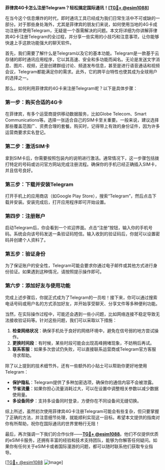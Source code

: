 **菲律宾4G卡怎么注册Telegram？轻松搞定国际通讯！[[TG💪+ @esim1088](https://t.me/s/esim1088)]**

在当今这个信息爆炸的时代，即时通讯工具已经成为我们日常生活中不可或缺的一部分。对于那些身处海外，尤其是菲律宾的朋友们来说，如何使用当地的4G卡成功注册并使用Telegram，无疑是一个亟需解决的问题。本文将详细为你讲解菲律宾4G卡注册Telegram的全过程，并分享一些实用的小技巧和注意事项，让你能够快速上手这款功能强大的聊天软件。

首先，我们需要了解什么是Telegram以及它的基本功能。Telegram是一款基于云存储的即时通讯应用程序，它以其高速、安全和多功能而闻名。无论是发送文字消息、图片、视频，还是创建群组讨论、频道发布信息，甚至是进行语音通话和视频会议，Telegram都能满足你的需求。此外，它的跨平台特性也使其成为全球用户的选择之一。

那么，如何利用菲律宾的4G卡来注册Telegram呢？以下是具体步骤：

### **第一步：购买合适的4G卡**
在菲律宾，有多个运营商提供移动数据服务，比如Globe Telecom、Smart Communications等。选择一张适合自己的SIM卡至关重要。一般来说，建议选择那些覆盖范围广、资费合理的套餐。购买时，记得带上有效的身份证件，因为许多运营商要求实名登记。

### **第二步：激活SIM卡**
拿到SIM卡后，你需要按照包装内的说明进行激活。通常情况下，这一步骤包括拨打特定的号码或访问官方网站完成注册流程。确保你的手机已经正确插入SIM卡，并且信号良好。

### **第三步：下载并安装Telegram**
打开手机上的应用商店（如Google Play Store），搜索“Telegram”，然后点击下载并安装。安装完成后，打开应用程序即可开始设置。

### **第四步：注册账户**
启动Telegram后，你会看到一个欢迎界面。点击“注册”按钮，输入你的手机号码。系统会向该号码发送一条验证码短信。输入收到的验证码后，你就可以设置密码并创建个人资料了。

### **第五步：验证身份**
为了保证账户的安全性，Telegram可能会要求你通过电子邮件或其他方式进行身份验证。如果遇到这种情况，请按照提示操作即可。

### **第六步：添加好友与使用功能**
完成上述步骤后，你就正式成为了Telegram的一员啦！接下来，你可以通过搜索电话号码或用户名的方式添加好友，并开始享受聊天、分享文件等多种便利功能。

当然，在实际操作过程中，可能还会遇到一些小问题，比如网络连接不稳定导致无法接收验证码等。针对这些问题，我们可以采取以下措施：

1. **检查网络状况**：确保手机处于良好的网络环境中，避免在信号弱的地方尝试操作。
2. **更换时间段**：有时候，某些时段可能会出现高峰拥堵现象，不妨稍后再试。
3. **联系客服**：如果多次尝试仍失败，可以直接联系运营商或Telegram官方客服寻求帮助。

除了以上提到的技术细节外，还有一些额外的小贴士可以帮助你更好地使用Telegram：

- **保护隐私**：Telegram提供了多种加密选项，确保你的通信内容不会被泄露。
- **节省流量**：如果你担心流量消耗过大，可以在设置中调整相关参数以减少数据使用量。
- **多设备同步**：支持多设备同时登录，方便你在不同设备间无缝切换。

综上所述，虽然初次使用菲律宾4G卡注册Telegram可能会有些复杂，但只要掌握了正确的方法，并注意细节处理，就能顺利实现这一目标。希望本文提供的指南对你有所帮助，祝你在国际通讯的世界里畅行无阻！

最后，再次强调一下我们的合作伙伴——**[TG💪+ @esim1088](https://t.me/s/esim1088)**。他们不仅提供优质的eSIM卡服务，还拥有丰富的经验和技术支持团队，能够为你解答任何疑问。如果你有任何关于eSIM卡或者国际漫游的问题，都可以随时联系他们获取专业指导。

[[TG💪+ @esim1088](https://t.me/s/esim1088) ![Image](https://i.postimg.cc/4NQfJmqS/Snipaste-2025-05-13-00-14-12.png)]
